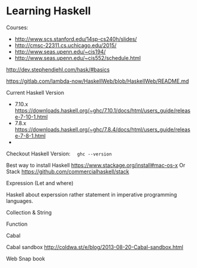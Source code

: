 # Learning Haskell

Courses:
* http://www.scs.stanford.edu/14sp-cs240h/slides/
* http://cmsc-22311.cs.uchicago.edu/2015/
* http://www.seas.upenn.edu/~cis194/
* http://www.seas.upenn.edu/~cis552/schedule.html

http://dev.stephendiehl.com/hask/#basics

https://gitlab.com/lambda-now/HaskellWeb/blob/HaskellWeb/README.md

Current Haskell Version

* 7.10.x https://downloads.haskell.org/~ghc/7.10.1/docs/html/users_guide/release-7-10-1.html
* 7.8.x https://downloads.haskell.org/~ghc/7.8.4/docs/html/users_guide/release-7-8-1.html
*
Checkout Haskell Version:
```  ghc --version```

Best way to install Haskell https://www.stackage.org/install#mac-os-x
    Or
Stack https://github.com/commercialhaskell/stack

Expression (Let and where)

Haskell about experssion rather statement in imperative programming languages.

Collection & String

Function


Cabal

Cabal sandbox http://coldwa.st/e/blog/2013-08-20-Cabal-sandbox.html


Web Snap book
